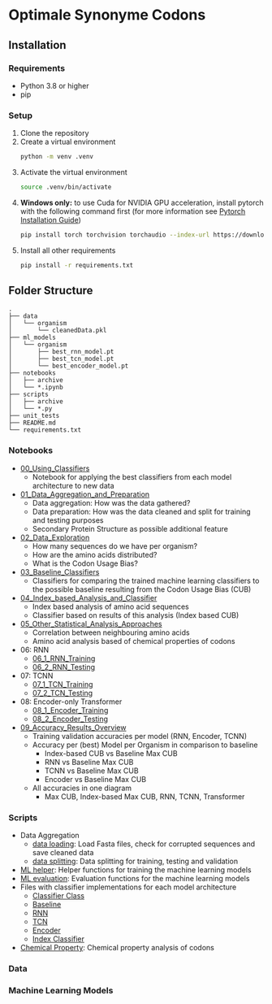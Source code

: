 # Optimale Synonyme Codons

## Installation

### Requirements
- Python 3.8 or higher
- pip

### Setup
1. Clone the repository
2. Create a virtual environment
    ```bash
    python -m venv .venv
    ```
3. Activate the virtual environment
    ```bash
    source .venv/bin/activate
    ```
4. **Windows only:** to use Cuda for NVIDIA GPU acceleration, install pytorch with the following command first (for more information see [Pytorch Installation Guide](https://pytorch.org/get-started/locally/))
    ```bash
    pip install torch torchvision torchaudio --index-url https://download.pytorch.org/whl/cu121
    ```
5. Install all other requirements
    ```bash
    pip install -r requirements.txt
    ``` 


## Folder Structure

```text 
.
├── data
│   └── organism
│       └── cleanedData.pkl
├── ml_models
│   └── organism
│       ├── best_rnn_model.pt
│       ├── best_tcn_model.pt
│       └── best_encoder_model.pt
├── notebooks
│   ├── archive
│   └── *.ipynb
├── scripts
│   ├── archive
│   └── *.py
├── unit_tests
├── README.md
└── requirements.txt
```
    
### Notebooks
- [00_Using_Classifiers](notebooks/00_Using_Classifiers.ipynb)
    - Notebook for applying the best classifiers from each model architecture to new data
- [01_Data_Aggregation_and_Preparation](notebooks/01_Data_Aggregation_and_Preparation.ipynb)
    - Data aggregation: How was the data gathered?
    - Data preparation: How was the data cleaned and split for training and testing purposes
    - Secondary Protein Structure as possible additional feature
- [02_Data_Exploration](notebooks/02_Data_Exploration.ipynb)
    - How many sequences do we have per organism? 
    - How are the amino acids distributed?
    - What is the Codon Usage Bias? 
- [03_Baseline_Classifiers](notebooks/03_Baseline_Classifiers.ipynb)
    - Classifiers for comparing the trained machine learning classifiers to the possible baseline resulting from the Codon Usage Bias (CUB)
- [04_Index_based_Analysis_and_Classifier](notebooks/04_Index_based_Analysis_and_Classifier.ipynb)
    - Index based analysis of amino acid sequences
    - Classifier based on results of this analysis (Index based CUB)
- [05_Other_Statistical_Analysis_Approaches](notebooks/05_Other_Statistical_Analysis_Approaches.ipynb)
    - Correlation between neighbouring amino acids
    - Amino acid analysis based of chemical properties of codons
- 06: RNN
    - [06_1_RNN_Training](notebooks/06_1_RNN_Training.ipynb)
    - [06_2_RNN_Testing](notebooks/06_2_RNN_Testing.ipynb)
- 07: TCNN
    - [07_1_TCN_Training](notebooks/07_1_TCN_Training.ipynb)
    - [07_2_TCN_Testing](notebooks/07_2_TCN_Testing.ipynb)
- 08: Encoder-only Transformer
    - [08_1_Encoder_Training](notebooks/08_1_Encoder_Training.ipynb)
    - [08_2_Encoder_Testing](notebooks/08_2_Encoder_Testing.ipynb)
- [09_Accuracy_Results_Overview](notebooks/09_Accuracy_Results_Overview.ipynb)
    - Training validation accuracies per model (RNN, Encoder, TCNN)
    - Accuracy per (best) Model per Organism in comparison to baseline 
        - Index-based CUB vs Baseline Max CUB
        - RNN vs Baseline Max CUB
        - TCNN vs Baseline Max CUB
        - Encoder vs Baseline Max CUB
    - All accuracies in one diagram
        - Max CUB, Index-based Max CUB, RNN, TCNN, Transformer

<!-- #### Testing Notebooks Content
Per Organism:
- Index-based Segment Accuracy
- Confusion Matrix (Codons)
- Confusion Matrix (Amino acids)
- Codon Usage Bias
- Accuracy per Codon
- Relative Prediction Frequency per Codon
- Comparison Max CUB with Model Diagrams -->


### Scripts
- Data Aggregation
    - [data loading](scripts/clean_and_pickle.py): Load Fasta files, check for corrupted sequences and save cleaned data
    - [data splitting](scripts/data_splitter.py): Data splitting for training, testing and validation
- [ML helper](scripts/ml_helper.py): Helper functions for training the machine learning models
- [ML evaluation](scripts/ml_evaluation.py): Evaluation functions for the machine learning models
- Files with classifier implementations for each model architecture
    - [Classifier Class](scripts/Classifier.py)
    - [Baseline](scripts/Baseline_classifiers.py)
    - [RNN](scripts/rnn.py)
    - [TCN](scripts/Tcn.py)
    - [Encoder](scripts/encoder.py)
    - [Index Classifier](scripts/index_classifier.py)
- [Chemical Property](scripts/chemicalProperty.py): Chemical property analysis of codons

### Data


### Machine Learning Models
